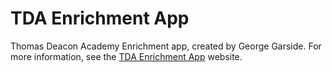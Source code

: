 TDA Enrichment App
==================

Thomas Deacon Academy Enrichment app, created by George Garside.
For more information, see the [TDA Enrichment App](https://georgegarside.com/apps/tda-enrichment/) website.
